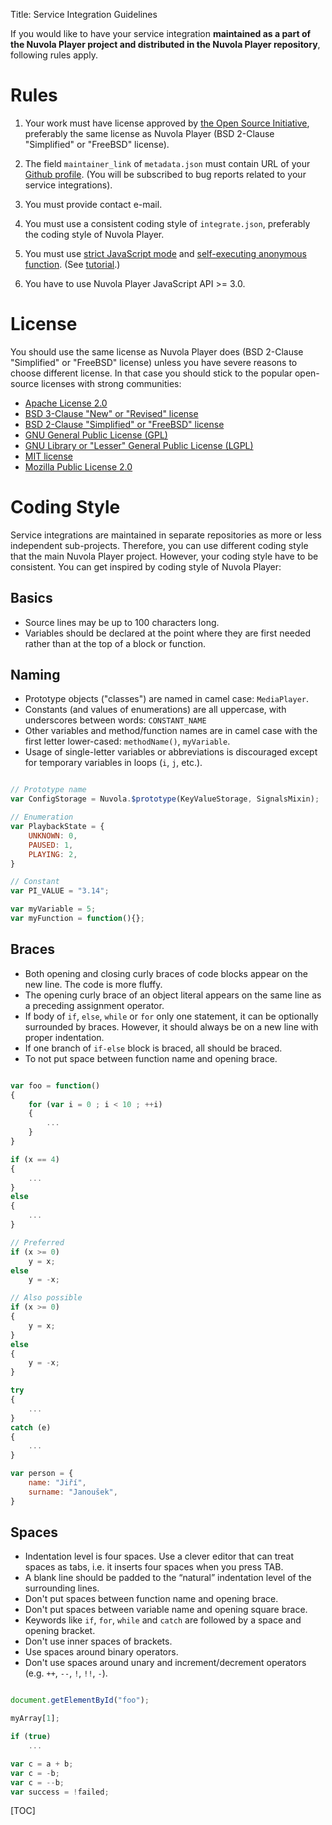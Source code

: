 Title: Service Integration Guidelines

If you would like to have your service integration **maintained as a part of the Nuvola Player project
and distributed in the Nuvola Player repository**, following rules apply.

Rules
=====

1. Your work must have license approved by [the Open Source Initiative](http://opensource.org/licenses),
   preferably the same license as Nuvola Player (BSD 2-Clause "Simplified" or "FreeBSD" license).

2. The field ``maintainer_link`` of ``metadata.json`` must contain URL of your
   [Github profile][github]. (You will be subscribed to bug reports related to your service
   integrations).

3. You must provide contact e-mail.

4. You must use a consistent coding style of ``integrate.json``, preferably the coding style of
   Nuvola Player.

5. You must use [strict JavaScript mode][JS_STRICT] and [self-executing anonymous function][JS_SEAF].
   (See [tutorial]({filename}tutorial.md).)

6. You have to use Nuvola Player JavaScript API >= 3.0.

License
======= 

You should use the same license as Nuvola Player does (BSD 2-Clause "Simplified" or "FreeBSD"
license) unless you have severe reasons to choose different license. In that case you should stick
to the popular open-source licenses with strong communities:

  * [Apache License 2.0](http://opensource.org/licenses/Apache-2.0)
  * [BSD 3-Clause "New" or "Revised" license](http://opensource.org/licenses/BSD-3-Clause)
  * [BSD 2-Clause "Simplified" or "FreeBSD" license](http://opensource.org/licenses/BSD-2-Clause)
  * [GNU General Public License (GPL)](http://opensource.org/licenses/gpl-license)
  * [GNU Library or "Lesser" General Public License (LGPL)](http://opensource.org/licenses/lgpl-license)
  * [MIT license](/licenses/MIT)
  * [Mozilla Public License 2.0](/licenses/MPL-2.0)

Coding Style
============

Service integrations are maintained in separate repositories as more or less independent sub-projects.
Therefore, you can use different coding style that the main Nuvola Player project. However, your
coding style have to be consistent. You can get inspired by coding style of Nuvola Player:

Basics
------

 *  Source lines may be up to 100 characters long.
 *  Variables should be declared at the point where they are first needed rather than at the top of
    a block or function.

Naming
------

  * Prototype objects ("classes") are named in camel case: ``MediaPlayer``.
  * Constants (and values of enumerations) are all uppercase, with underscores between words: ``CONSTANT_NAME``
  * Other variables and method/function names are in camel case with the first letter lower-cased: ``methodName()``, ``myVariable``.
  * Usage of single-letter variables or abbreviations is discouraged except for temporary variables in loops (``i``, ``j``, etc.).

```js

// Prototype name
var ConfigStorage = Nuvola.$prototype(KeyValueStorage, SignalsMixin);

// Enumeration
var PlaybackState = {
    UNKNOWN: 0,
    PAUSED: 1,
    PLAYING: 2,
}

// Constant
var PI_VALUE = "3.14";

var myVariable = 5;
var myFunction = function(){};
```

Braces
------

  * Both opening and closing curly braces of code blocks appear on the new line. The code is more fluffy.
  * The opening curly brace of an object literal appears on the same line as a preceding assignment operator.
  * If body of ``if``, ``else``, ``while`` or ``for`` only one statement, it can be optionally surrounded by braces. However, it should always be on a new line with proper indentation.
  * If one branch of ``if-else`` block is braced, all should be braced.
  * To not put space between function name and opening brace.

```js

var foo = function()
{
    for (var i = 0 ; i < 10 ; ++i)
    {
        ...
    }
}

if (x == 4)
{
    ...
}
else
{
    ...
}

// Preferred
if (x >= 0)
    y = x;
else
    y = -x;

// Also possible
if (x >= 0)
{
    y = x;
}
else
{
    y = -x;
}

try
{
    ...
}
catch (e)
{
    ...
}

var person = {
    name: "Jiří",
    surname: "Janoušek",
}

```
Spaces
------

  * Indentation level is four spaces. Use a clever editor that can treat spaces as tabs, i.e. it
    inserts four spaces when you press TAB.
  * A blank line should be padded to the “natural” indentation level of the surrounding lines. 
  * Don't put spaces between function name and opening brace.
  * Don't put spaces between variable name and opening square brace.
  * Keywords like ``if``, ``for``, ``while`` and ``catch`` are followed by a space and opening bracket.
  * Don't use inner spaces of brackets.
  * Use spaces around binary operators.
  * Don't use spaces around unary and increment/decrement operators (e.g. ``++``, ``--``, ``!``, ``!!``, ``-``). 
  
```js

document.getElementById("foo");

myArray[1];

if (true)
    ...

var c = a + b;
var c = -b;
var c = --b;
var success = !failed;

```

  
[github]: https://github.com
[JS_STRICT]: https://developer.mozilla.org/en-US/docs/Web/JavaScript/Reference/Functions_and_function_scope/Strict_mode
[JS_SEAF]: http://markdalgleish.com/2011/03/self-executing-anonymous-functions/

[TOC]

